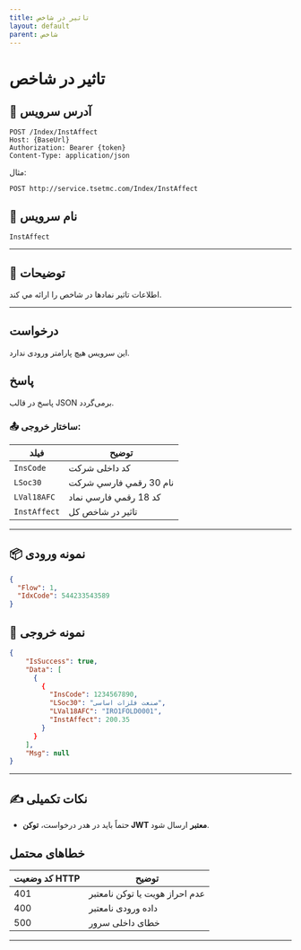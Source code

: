 ```yaml
---
title: تاثیر در شاخص
layout: default
parent: شاخص
---
```


# تاثیر در شاخص

## 📌 آدرس سرویس

```
POST /Index/InstAffect
Host: {BaseUrl}
Authorization: Bearer {token}
Content-Type: application/json
```

مثال:
```
POST http://service.tsetmc.com/Index/InstAffect
```

## 🧾 نام سرویس

`InstAffect`

---

## 🎯 توضیحات

  اطلاعات تاثیر نمادها در شاخص را ارائه مي کند. 

---

## درخواست

این سرویس هیچ پارامتر ورودی ندارد.

## پاسخ

پاسخ در قالب JSON برمی‌گردد.

### 📤 ساختار خروجی:

| فیلد | توضیح |
|------|-------|
| `InsCode`         | کد داخلی شرکت |
| `LSoc30`        | نام 30 رقمي فارسي شرکت |
| `LVal18AFC` | کد 18 رقمي فارسي نماد |
| `InstAffect` | تاثیر در شاخص کل |

---

## 📦 نمونه ورودی 

```json
{
  "Flow": 1,
  "IdxCode": 544233543589
}
```

## 📄 نمونه خروجی

```json
{
    "IsSuccess": true,
    "Data": [
      {
        {
          "InsCode": 1234567890,
          "LSoc30": "صنعت فلزات اساسی",
          "LVal18AFC": "IRO1FOLD0001",
          "InstAffect": 200.35
        }
      }
    ],
    "Msg": null
}
```

---

## ✍️ نکات تکمیلی

- حتماً باید در هدر درخواست، **توکن JWT معتبر** ارسال شود.

## خطاهای محتمل

| کد وضعیت HTTP | توضیح |
|---------------|-------|
| 401 | عدم احراز هویت یا توکن نامعتبر |
| 400 | داده ورودی نامعتبر |
| 500 | خطای داخلی سرور |

---